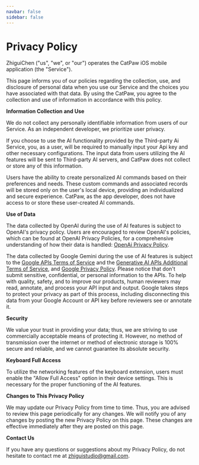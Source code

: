 ```yaml
---
navbar: false
sidebar: false
---
```


# Privacy Policy

ZhiguiChen ("us", "we", or "our") operates the CatPaw iOS mobile application (the "Service").

This page informs you of our policies regarding the collection, use, and disclosure of personal data when you use our Service and the choices you have associated with that data. By using the CatPaw, you agree to the collection and use of information in accordance with this policy.

**Information Collection and Use**

We do not collect any personally identifiable information from users of our Service. As an independent developer, we prioritize user privacy.

If you choose to use the AI functionality provided by the Third-party Ai Service, you, as a user, will be required to manually input your Api key and other necessary configurations. The input data from users utilizing the AI features will be sent to Third-party AI servers, and CatPaw does not collect or store any of this information.

Users have the ability to create personalized AI commands based on their preferences and needs. These custom commands and associated records will be stored only on the user's local device, providing an individualized and secure experience. CatPaw, as the app developer, does not have access to or store these user-created AI commands.

**Use of Data**

The data collected by OpenAI during the use of AI features is subject to OpenAI's privacy policy. Users are encouraged to review OpenAI's policies, which can be found at OpenAI Privacy Policies, for a comprehensive understanding of how their data is handled: [OpenAi Privacy Policy](https://openai.com/policies/privacy-policy).

The data collected by Google Gemini during the use of AI features is subject to the [Google APIs Terms of Service](https://developers.google.com/terms) and the [Generative AI APIs Additional Terms of Service](https://ai.google.dev/terms), and [Google Privacy Policy](https://policies.google.com/privacy). Please notice that don't submit sensitive, confidential, or personal information to the APIs. To help with quality, safety, and to improve our products, human reviewers may read, annotate, and process your API input and output. Google takes steps to protect your privacy as part of this process, including disconnecting this data from your Google Account or API key before reviewers see or annotate it.

**Security**

We value your trust in providing your data; thus, we are striving to use commercially acceptable means of protecting it. However, no method of transmission over the internet or method of electronic storage is 100% secure and reliable, and we cannot guarantee its absolute security.

**Keyboard Full Access**

To utilize the networking features of the keyboard extension, users must enable the "Allow Full Access" option in their device settings. This is necessary for the proper functioning of the AI features.

**Changes to This Privacy Policy**

We may update our Privacy Policy from time to time. Thus, you are advised to review this page periodically for any changes. We will notify you of any changes by posting the new Privacy Policy on this page. These changes are effective immediately after they are posted on this page.

**Contact Us**

If you have any questions or suggestions about my Privacy Policy, do not hesitate to contact me at [zhiguistudio@gmail.com](mailto:zhiguistudio@gmail.com).

